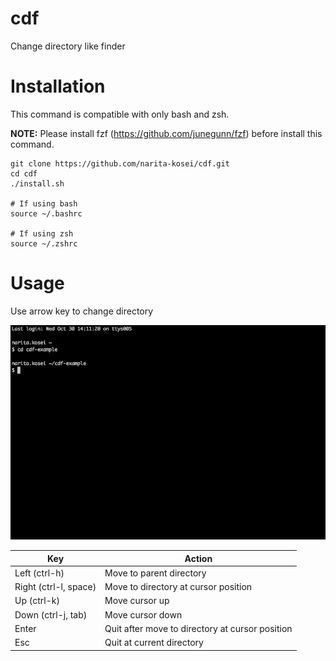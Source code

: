 # cdf
Change directory like finder

# Installation
This command is compatible with only bash and zsh.

**NOTE:** Please install fzf (https://github.com/junegunn/fzf) before install this command.

```
git clone https://github.com/narita-kosei/cdf.git
cd cdf
./install.sh

# If using bash
source ~/.bashrc

# If using zsh
source ~/.zshrc
```

# Usage
Use arrow key to change directory

![Demostration](https://raw.githubusercontent.com/narita-kosei/cdf/images/cdf.gif)

|Key|Action|
|-|-|
|Left (ctrl-h)|Move to parent directory|
|Right (ctrl-l, space)|Move to directory at cursor position|
|Up (ctrl-k)|Move cursor up|
|Down (ctrl-j, tab)|Move cursor down|
|Enter|Quit after move to directory at cursor position|
|Esc|Quit at current directory|
